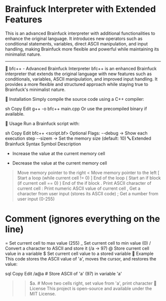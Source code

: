 # Brainfuck Interpreter with Extended Features

This is an advanced Brainfuck interpreter with additional functionalities to enhance the original language. It introduces new operators such as conditional statements, variables, direct ASCII manipulation, and input handling, making Brainfuck more flexible and powerful while maintaining its minimalist nature.

---

🧠 bfc++ - Advanced Brainfuck Interpreter
bfc++ is an enhanced Brainfuck interpreter that extends the original language with new features such as conditionals, variables, ASCII manipulation, and improved input handling. It provides a more flexible and structured approach while staying true to Brainfuck's minimalist nature.

🚀 Installation
Simply compile the source code using a C++ compiler:

sh
Copy
Edit
g++ -o bfc++ main.cpp
Or use the precompiled binary if available.

📌 Usage
Run a Brainfuck script with:

sh
Copy
Edit
bfc++ <script.bf>
Optional Flags:
--debug → Show each execution step
--sizem <size> → Set the memory size (default: 10)
🔤 Extended Brainfuck Syntax
Symbol	Description
+	Increase the value at the current memory cell
-	Decrease the value at the current memory cell
>	Move memory pointer to the right
<	Move memory pointer to the left
[	Start a loop (while current cell != 0)
]	End of the loop
(	Start an if block (if current cell == 0)
)	End of the if block
.	Print ASCII character of current cell
:	Print numeric ASCII value of current cell
,	Get a character from user input (stores its ASCII code)
;	Get a number from user input (0-255)
#	Comment (ignores everything on the line)
=	Set current cell to max value (255)
_	Set current cell to min value (0)
/	Convert a character to ASCII and store it (/a → 97)
@	Store current cell value in a variable
$	Set current cell value to a stored variable
📝 Example
This code stores the ASCII value of 'a', moves the cursor, and restores the value:

sql
Copy
Edit
/a@a      # Store ASCII of 'a' (97) in variable 'a'
>>$a.     # Move two cells right, set value from 'a', print character
📜 License
This project is open-source and available under the MIT License.
